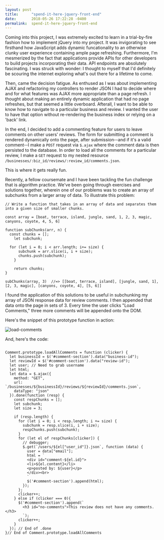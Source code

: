 ```yaml
---
layout: post
title:      "spend-it-here-jquery-front-end"
date:       2018-05-26 17:22:28 -0400
permalink:  spend-it-here-jquery-front-end
---
```



Coming into this project, I was extremely excited to learn in a trial-by-fire fashion how to implement jQuery into my project. It was invigorating to see firsthand how JavaScript adds dynamic funcationality to an otherwise clunky user experience containing ample page refreshing. Furthermore, I'm mesmerized by the fact that applications provide APIs for other developers to build projects incorporating their data. API endpoints are absolutely fascinating. I was struck with wonder: I thought to myself that I'd definitely be scouring the internet exploring what's out there for a lifetime to come.

Then, came the decision fatigue. As enthused as I was about implementing AJAX and refactoring my controllers to render JSON I had to decide where and for what features was AJAX more appropriate than a page refresh. I thought about making an entirely dynamic application that had no page refreshes, but that seemed a little overboard. Afterall, I want to be able to know how to navigate to a particular business and review. I wanted the user to have that option without re-rendering the business index or relying on a 'back' link.

In the end, I decided to add a commenting feature for users to leave comments on other users' reviews. The form for submitting a comment is rendered dynamically onto the page, after submission--and if it's a valid comment--I make a `POST` request via `$.ajax` where the comment data is then persisted to the database. In order to load all the comments for a particular review, I make a `GET` request to my nested resource `/businesses/:biz_id/reviews/:review_id/comments.json`.

This is where it gets really fun.

Recently, a fellow coursemate and I have been tackling the fun challenge that is algorithm practice. We've been going through exercises and solutions together, wherein one of our problems was to create an array of subchunks from a larger array of data. To illustrate this problem:

```
// Write a function that takes in an array of data and separates them into a given size of smaller chunks.

const array = [boat, terrace, island, jungle, sand, 1, 2, 3, magic, canyons, coyote, 4, 5, 6]

function subChunks(arr, n) {
  const chunks = [];
	let subchunk;
	
  for (let i = 0; i < arr.length; i+= size) {
	  subchunk = arr.slice(i, i + size);
	  chunks.push(subchunk);
	}
	
	return chunks;
}

subChunks(array, 3)  //=> [[boat, terrace, island], [jungle, sand, 1], [2, 3, magic], [canyons, coyote, 4], [5, 6]]

```

I found the application of this solutions to be useful in subchunking my array of JSON response data for review comments. I then appended that data onto the page in sets of 3. Every time the user clicks "Load Comments," three more comments will be appended onto the DOM.

Here's the snippet of this prototype function in action:

![load-comments](https://i.imgur.com/ynSwck8.gif)

And, here's the code:

```

Comment.prototype.loadAllComments = function (clicker) {
  let businessId = $('#comment-section').data("business-id");
  let reviewId = $('#comment-section').data("review-id");
  let user; // Need to grab username
  let html;
  let data = $.ajax({
    method: "GET",
    url: `/businesses/${businessId}/reviews/${reviewId}/comments.json`,
    dataType: "json"
  }).done(function (resp) {
    const respChunks = [];
    let subchunk;
    let size = 3;

    if (resp.length) {
      for (let i = 0; i < resp.length; i += size) {
        subchunk = resp.slice(i, i + size);
        respChunks.push(subchunk);
      }
      for (let el of respChunks[clicker]) {
        // debugger;
        $.get(`/users/${el["user_id"]}.json`, function (data) {
          user = data["email"];
          html = `
          <div id="comment-${el.id}">
          <li>${el.content}</li>
          <p>posted by: ${user}</p>
          </div><br>
          `
          $('#comment-section').append(html);
        });
      };
      clicker++;
    } else if (clicker === 0){
      $('#comment-section').append(`
        <h3 id="no-comments">This review does not have any comments.</h3>
        `);
      clicker++;
    }
  }); // End of .done
}// End of Comment.prototype.loadAllComments

```


